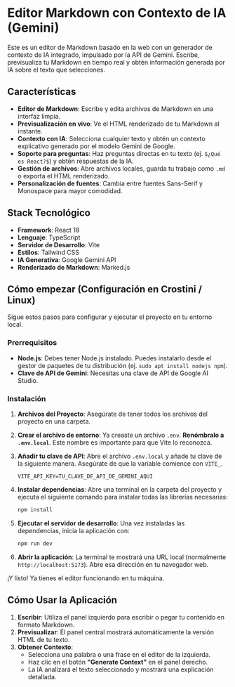 
# Editor Markdown con Contexto de IA (Gemini)

Este es un editor de Markdown basado en la web con un generador de contexto de IA integrado, impulsado por la API de Gemini. Escribe, previsualiza tu Markdown en tiempo real y obtén información generada por IA sobre el texto que selecciones.

## Características

- **Editor de Markdown**: Escribe y edita archivos de Markdown en una interfaz limpia.
- **Previsualización en vivo**: Ve el HTML renderizado de tu Markdown al instante.
- **Contexto con IA**: Selecciona cualquier texto y obtén un contexto explicativo generado por el modelo Gemini de Google.
- **Soporte para preguntas**: Haz preguntas directas en tu texto (ej. `$¿Qué es React?$`) y obtén respuestas de la IA.
- **Gestión de archivos**: Abre archivos locales, guarda tu trabajo como `.md` o exporta el HTML renderizado.
- **Personalización de fuentes**: Cambia entre fuentes Sans-Serif y Monospace para mayor comodidad.

## Stack Tecnológico

- **Framework**: React 18
- **Lenguaje**: TypeScript
- **Servidor de Desarrollo**: Vite
- **Estilos**: Tailwind CSS
- **IA Generativa**: Google Gemini API
- **Renderizado de Markdown**: Marked.js

## Cómo empezar (Configuración en Crostini / Linux)

Sigue estos pasos para configurar y ejecutar el proyecto en tu entorno local.

### Prerrequisitos

- **Node.js**: Debes tener Node.js instalado. Puedes instalarlo desde el gestor de paquetes de tu distribución (ej. `sudo apt install nodejs npm`).
- **Clave de API de Gemini**: Necesitas una clave de API de Google AI Studio.

### Instalación

1.  **Archivos del Proyecto**: Asegúrate de tener todos los archivos del proyecto en una carpeta.

2.  **Crear el archivo de entorno**: Ya creaste un archivo `.env`. **Renómbralo a `.env.local`**. Este nombre es importante para que Vite lo reconozca.

3.  **Añadir tu clave de API**: Abre el archivo `.env.local` y añade tu clave de la siguiente manera. Asegúrate de que la variable comience con `VITE_`.

    ```
    VITE_API_KEY=TU_CLAVE_DE_API_DE_GEMINI_AQUI
    ```

4.  **Instalar dependencias**: Abre una terminal en la carpeta del proyecto y ejecuta el siguiente comando para instalar todas las librerías necesarias:
    ```bash
    npm install
    ```

5.  **Ejecutar el servidor de desarrollo**: Una vez instaladas las dependencias, inicia la aplicación con:
    ```bash
    npm run dev
    ```

6.  **Abrir la aplicación**: La terminal te mostrará una URL local (normalmente `http://localhost:5173`). Abre esa dirección en tu navegador web.

¡Y listo! Ya tienes el editor funcionando en tu máquina.

## Cómo Usar la Aplicación

1.  **Escribir**: Utiliza el panel izquierdo para escribir o pegar tu contenido en formato Markdown.
2.  **Previsualizar**: El panel central mostrará automáticamente la versión HTML de tu texto.
3.  **Obtener Contexto**:
    - Selecciona una palabra o una frase en el editor de la izquierda.
    - Haz clic en el botón **"Generate Context"** en el panel derecho.
    - La IA analizará el texto seleccionado y mostrará una explicación detallada.

